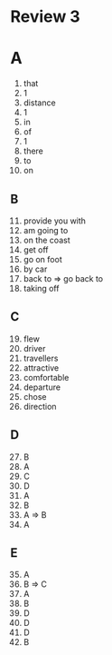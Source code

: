 # Review 3

# A
1. that
2. 1
3. distance
4. 1
5. in
6. of
7. 1
8. there
9. to
10. on

## B
11. provide you with
12. am going to
13. on the coast
14. get off
15. go on foot
16. by car
17. back to => go back to
18. taking off

## C
19. flew
20. driver
21. travellers
22. attractive
23. comfortable
24. departure
25. chose
26. direction

## D
27. B
28. A
29. C
30. D
31. A
32. B
33. A => B
34. A

## E
35. A
36. B => C
37. A
38. B
39. D
40. D
41. D
42. B 



















 